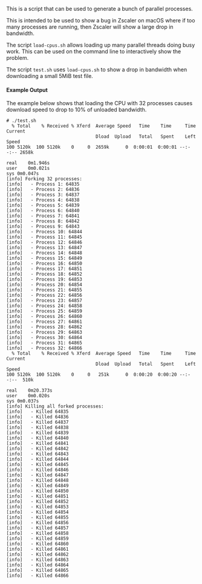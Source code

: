 This is a script that can be used to generate a bunch of parallel processes.

This is intended to be used to show a bug in Zscaler on macOS where if too many
processes are running, then Zscaler will show a large drop in bandwidth.

The script `load-cpus.sh` allows loading up many parallel threads doing busy
work.  This can be used on the command line to interactively show the problem.

The script `test.sh` uses `load-cpus.sh` to show a drop in bandwidth when
downloading a small 5MiB test file.

#### Example Output

The example below shows that loading the CPU with 32 processes causes download
speed to drop to 10% of unloaded bandwidth.

```
# ./test.sh
  % Total    % Received % Xferd  Average Speed   Time    Time     Time  Current
                                 Dload  Upload   Total   Spent    Left  Speed
100 5120k  100 5120k    0     0  2659k      0  0:00:01  0:00:01 --:--:-- 2658k

real	0m1.946s
user	0m0.021s
sys	0m0.047s
[info] Forking 32 processes:
[info]   - Process 1: 64835
[info]   - Process 2: 64836
[info]   - Process 3: 64837
[info]   - Process 4: 64838
[info]   - Process 5: 64839
[info]   - Process 6: 64840
[info]   - Process 7: 64841
[info]   - Process 8: 64842
[info]   - Process 9: 64843
[info]   - Process 10: 64844
[info]   - Process 11: 64845
[info]   - Process 12: 64846
[info]   - Process 13: 64847
[info]   - Process 14: 64848
[info]   - Process 15: 64849
[info]   - Process 16: 64850
[info]   - Process 17: 64851
[info]   - Process 18: 64852
[info]   - Process 19: 64853
[info]   - Process 20: 64854
[info]   - Process 21: 64855
[info]   - Process 22: 64856
[info]   - Process 23: 64857
[info]   - Process 24: 64858
[info]   - Process 25: 64859
[info]   - Process 26: 64860
[info]   - Process 27: 64861
[info]   - Process 28: 64862
[info]   - Process 29: 64863
[info]   - Process 30: 64864
[info]   - Process 31: 64865
[info]   - Process 32: 64866
  % Total    % Received % Xferd  Average Speed   Time    Time     Time  Current
                                 Dload  Upload   Total   Spent    Left  Speed
100 5120k  100 5120k    0     0   251k      0  0:00:20  0:00:20 --:--:--  510k

real	0m20.373s
user	0m0.020s
sys	0m0.037s
[info] Killing all forked processes:
[info]   - Killed 64835
[info]   - Killed 64836
[info]   - Killed 64837
[info]   - Killed 64838
[info]   - Killed 64839
[info]   - Killed 64840
[info]   - Killed 64841
[info]   - Killed 64842
[info]   - Killed 64843
[info]   - Killed 64844
[info]   - Killed 64845
[info]   - Killed 64846
[info]   - Killed 64847
[info]   - Killed 64848
[info]   - Killed 64849
[info]   - Killed 64850
[info]   - Killed 64851
[info]   - Killed 64852
[info]   - Killed 64853
[info]   - Killed 64854
[info]   - Killed 64855
[info]   - Killed 64856
[info]   - Killed 64857
[info]   - Killed 64858
[info]   - Killed 64859
[info]   - Killed 64860
[info]   - Killed 64861
[info]   - Killed 64862
[info]   - Killed 64863
[info]   - Killed 64864
[info]   - Killed 64865
[info]   - Killed 64866
```
